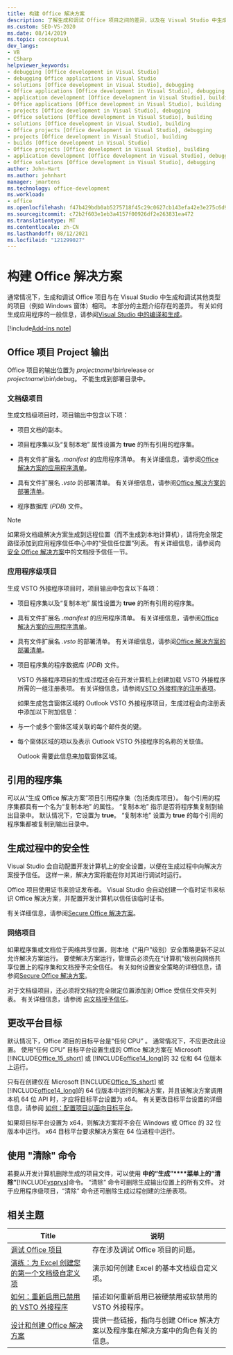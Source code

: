 ```yaml
---
title: 构建 Office 解决方案
description: 了解生成和调试 Office 项目之间的差异，以及在 Visual Studio 中生成和调试其他类型的项目（如 Windows 窗体）。
ms.custom: SEO-VS-2020
ms.date: 08/14/2019
ms.topic: conceptual
dev_langs:
- VB
- CSharp
helpviewer_keywords:
- debugging [Office development in Visual Studio]
- debugging Office applications in Visual Studio
- solutions [Office development in Visual Studio], debugging
- Office applications [Office development in Visual Studio], debugging
- application development [Office development in Visual Studio], building
- Office applications [Office development in Visual Studio], building
- projects [Office development in Visual Studio], debugging
- Office solutions [Office development in Visual Studio], building
- solutions [Office development in Visual Studio], building
- Office projects [Office development in Visual Studio], debugging
- projects [Office development in Visual Studio], building
- builds [Office development in Visual Studio]
- Office projects [Office development in Visual Studio], building
- application development [Office development in Visual Studio], debugging
- Office solutions [Office development in Visual Studio], debugging
author: John-Hart
ms.author: johnhart
manager: jmartens
ms.technology: office-development
ms.workload:
- office
ms.openlocfilehash: f47b429bdb0ab5275718f45c29c0627cb143efa42e3e275c6d9ff1b82e39cb33
ms.sourcegitcommit: c72b2f603e1eb3a4157f00926df2e263831ea472
ms.translationtype: MT
ms.contentlocale: zh-CN
ms.lasthandoff: 08/12/2021
ms.locfileid: "121299027"
---
```

# <a name="build-office-solutions"></a>构建 Office 解决方案
  通常情况下，生成和调试 Office 项目与在 Visual Studio 中生成和调试其他类型的项目（例如 Windows 窗体）相同。 本部分的主题介绍存在的差异。 有关如何生成应用程序的一般信息，请参阅[Visual Studio 中的编译和生成](../ide/compiling-and-building-in-visual-studio.md)。

[!include[Add-ins note](includes/addinsnote.md)]

## <a name="project-output-for-office-projects"></a>Office 项目 Project 输出
 Office 项目的输出位置为 *projectname*\bin\release or *projectname*\bin\debug。 不能生成到部署目录中。

### <a name="document-level-projects"></a>文档级项目
 生成文档级项目时，项目输出中包含以下项：

- 项目文档的副本。

- 项目程序集以及“复制本地”  属性设置为 **true** 的所有引用的程序集。

- 具有文件扩展名 *.manifest* 的应用程序清单。 有关详细信息，请参阅[Office 解决方案的应用程序清单](../vsto/application-manifests-for-office-solutions.md)。

- 具有文件扩展名 *.vsto* 的部署清单。 有关详细信息，请参阅[Office 解决方案的部署清单](../vsto/deployment-manifests-for-office-solutions.md)。

- 程序数据库 (*PDB*) 文件。

> [!NOTE]
> 如果将文档级解决方案生成到远程位置（而不生成到本地计算机），请将完全限定路径添加到应用程序信任中心中的“受信任位置”列表。 有关详细信息，请参阅向[安全 Office 解决方案](../vsto/securing-office-solutions.md)中的文档授予信任一节。

### <a name="application-level-projects"></a>应用程序级项目
 生成 VSTO 外接程序项目时，项目输出中包含以下各项：

- 项目程序集以及“复制本地”  属性设置为 **true** 的所有引用的程序集。

- 具有文件扩展名 *.manifest* 的应用程序清单。 有关详细信息，请参阅[Office 解决方案的应用程序清单](../vsto/application-manifests-for-office-solutions.md)。

- 具有文件扩展名 *.vsto* 的部署清单。 有关详细信息，请参阅[Office 解决方案的部署清单](../vsto/deployment-manifests-for-office-solutions.md)。

- 项目程序集的程序数据库 (*PDB*) 文件。

  VSTO 外接程序项目的生成过程还会在开发计算机上创建加载 VSTO 外接程序所需的一组注册表项。 有关详细信息，请参阅[VSTO 外接程序的注册表项](../vsto/registry-entries-for-vsto-add-ins.md)。

  如果生成包含窗体区域的 Outlook VSTO 外接程序项目，生成过程会向注册表中添加以下附加信息：

- 与一个或多个窗体区域关联的每个邮件类的键。

- 每个窗体区域的项以及表示 Outlook VSTO 外接程序的名称的关联值。

  Outlook 需要此信息来加载窗体区域。

## <a name="referenced-assemblies"></a>引用的程序集
 可以从“生成 Office 解决方案”项目引用程序集（包括类库项目）。 每个引用的程序集都具有一个名为“复制本地” 的属性。 “复制本地” 指示是否将程序集复制到输出目录中。 默认情况下，它设置为 **true**。 “复制本地”  设置为 **true** 的每个引用的程序集都被复制到输出目录中。

## <a name="security-during-the-build-process"></a>生成过程中的安全性
 Visual Studio 会自动配置开发计算机上的安全设置，以便在生成过程中向解决方案授予信任。 这样一来，解决方案将能在你对其进行调试时运行。

 Office 项目使用证书来验证发布者。 Visual Studio 会自动创建一个临时证书来标识 Office 解决方案，并配置开发计算机以信任该临时证书。

 有关详细信息，请参阅[Secure Office 解决方案](../vsto/securing-office-solutions.md)。

### <a name="network-projects"></a>网络项目
 如果程序集或文档位于网络共享位置，则本地（“用户”级别）安全策略更新不足以允许解决方案运行。 要使解决方案运行，管理员必须先在“计算机”级别向网络共享位置上的程序集和文档授予完全信任。 有关如何设置安全策略的详细信息，请参阅[Secure Office 解决方案](../vsto/securing-office-solutions.md)。

 对于文档级项目，还必须将文档的完全限定位置添加到 Office 受信任文件夹列表。 有关详细信息，请参阅 [向文档授予信任](../vsto/granting-trust-to-documents.md)。

## <a name="change-the-platform-target"></a>更改平台目标
 默认情况下，Office 项目的目标平台是“任何 CPU” 。 通常情况下，不应更改此设置。 使用“任何 CPU”  目标平台设置生成的 Office 解决方案在 Microsoft [!INCLUDE[Office_15_short](../vsto/includes/office-15-short-md.md)] 或 [!INCLUDE[office14_long](../vsto/includes/office14-long-md.md)]的 32 位和 64 位版本上运行。

 只有在创建仅在 Microsoft [!INCLUDE[Office_15_short](../vsto/includes/office-15-short-md.md)] 或 [!INCLUDE[office14_long](../vsto/includes/office14-long-md.md)]的 64 位版本中运行的解决方案，并且该解决方案调用本机 64 位 API 时，才应将目标平台设置为 x64。 有关更改目标平台设置的详细信息，请参阅 [如何：配置项目以面向目标平台](../ide/how-to-configure-projects-to-target-platforms.md)。

 如果将目标平台设置为 x64，则解决方案将不会在 Windows 或 Office 的 32 位版本中运行。 x64 目标平台要求解决方案在 64 位进程中运行。

## <a name="use-the-clean-command"></a>使用 "清除" 命令
 若要从开发计算机删除生成的项目文件，可以使用 **中的“生成”****菜单上的“清除”**[!INCLUDE[vsprvs](../sharepoint/includes/vsprvs-md.md)]命令。 “清除”  命令可删除生成输出位置上的所有文件。 对于应用程序级项目，“清除”  命令还可删除生成过程创建的注册表项。

## <a name="related-topics"></a>相关主题

|Title|说明|
|-----------|-----------------|
|[调试 Office 项目](../vsto/debugging-office-projects.md)|存在涉及调试 Office 项目的问题。|
|[演练：为 Excel 创建您的第一个文档级自定义项](../vsto/walkthrough-creating-your-first-document-level-customization-for-excel.md)|演示如何创建 Excel 的基本文档级自定义项。|
|[如何：重新启用已禁用的 VSTO 外接程序](../vsto/how-to-re-enable-a-vsto-add-in-that-has-been-disabled.md)|描述如何重新启用已被硬禁用或软禁用的 VSTO 外接程序。|
|[设计和创建 Office 解决方案](../vsto/designing-and-creating-office-solutions.md)|提供一些链接，指向与创建 Office 解决方案以及程序集在解决方案中的角色有关的信息。|